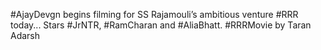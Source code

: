 #AjayDevgn begins filming for SS Rajamouli’s ambitious venture #RRR today... Stars #JrNTR, #RamCharan and #AliaBhatt. #RRRMovie by Taran Adarsh
